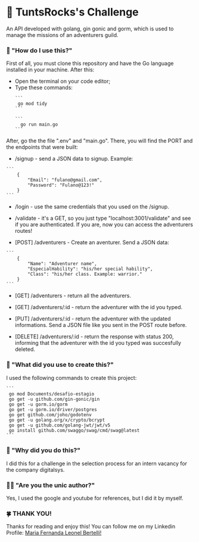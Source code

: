 # 🤟 TuntsRocks's Challenge 
An API developed with golang, gin gonic and gorm, which is used to manage the missions of an adventurers guild.

### 👾 "How do I use this?" 
First of all, you must clone this repository and have the Go language installed in your machine. After this:
<ul>
  <li> Open the terminal on your code editor;</li>
  <li>Type these commands: </li>
  
    ```
     go mod tidy
    ```
  
    ```
      go run main.go
    ```
</ul>

<p> After, go the the file ".env" and "main.go". There, you will find the PORT and the endpoints that were built: </p>
<ul>
    <li> /signup - send a JSON data to signup. Example: </li>
</ul>

    ```
        {
            "Email": "fulano@gmail.com",
            "Password": "Fulano@123!"
        }
    ```
<ul>
    <li> /login - use the same credentials that you used on the /signup. </li>
</ul>
<ul>
    <li> /validate - it's a GET, so you just type "localhost:3001/validate" and see if you are authenticated. If you are, now you can access the adventurers routes! </li>
</ul>
<ul>
    <li> [POST] /adventurers - Create an aventurer. Send a JSON data:  </li>
</ul>

    ```
        {
            "Name": "Adventurer name",
            "EspecialHability": "his/her special hability",
            "Class": "his/her class. Example: warrior."
        }
    ```
<ul>
    <li> [GET] /adventurers - return all the adventurers.  </li>
</ul>
<ul>
    <li> [GET] /adventurers/:id - return the adventurer with the id you typed.  </li>
</ul>
<ul>
    <li> [PUT] /adventurers/:id - return the adventurer with the updated informations. Send a JSON file like you sent in the POST route before.  </li>
</ul>
<ul>
    <li> [DELETE] /adventurers/:id - return the response with status 200, informing that the adventurer with the id you typed was succesfully deleted. </li>
</ul>

### 🔧 "What did you use to create this?" 
I used the following commands to create this project:

    ```
     go mod Documents/desafio-estagio
     go get -u github.com/gin-gonic/gin
     go get -u gorm.io/gorm
     go get -u gorm.io/driver/postgres
     go get github.com/joho/godotenv
     go get -u golang.org/x/crypto/bcrypt
     go get -u github.com/golang-jwt/jwt/v5
     go install github.com/swaggo/swag/cmd/swag@latest
    ```
  
### 🤔 "Why did you do this?" 
I did this for a challenge in the selection process for an intern vacancy for the company digitalsys.

### 👩‍💻 "Are you the unic author?" 
Yes, I used the google and youtube for references, but I did it by myself.

### 🍀 THANK YOU! 
<p> 
  Thanks for reading and enjoy this! You can follow me on my Linkedin Profile:
  <a href = "https://www.linkedin.com/in/maria-fernanda-leonel-bertelli-252480257"> Maria Fernanda Leonel Bertelli! </a>
</p>

 
